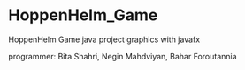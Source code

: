 # HoppenHelm_Game
HoppenHelm Game 
java project 
graphics with javafx

programmer:
Bita Shahri, 
Negin Mahdviyan, 
Bahar Foroutannia
